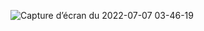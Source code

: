 ![Capture d’écran du 2022-07-07 03-46-19](https://user-images.githubusercontent.com/91125384/177681029-0d8303ac-464a-4044-9f86-be789f02907a.png)
    
